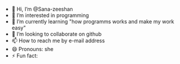 - 👋 Hi, I’m @Sana-zeeshan
- 👀 I’m interested in programming
- 🌱 I’m currently learning "how programms works and make my work easy"
- 💞️ I’m looking to collaborate on github
- 📫 How to reach me by e-mail address
- 😄 Pronouns: she
- ⚡ Fun fact: 

<!---
Sana-zeeshan/Sana-zeeshan is a ✨ special ✨ repository because its `README.md` (this file) appears on your GitHub profile.
You can click the Preview link to take a look at your changes.
--->
